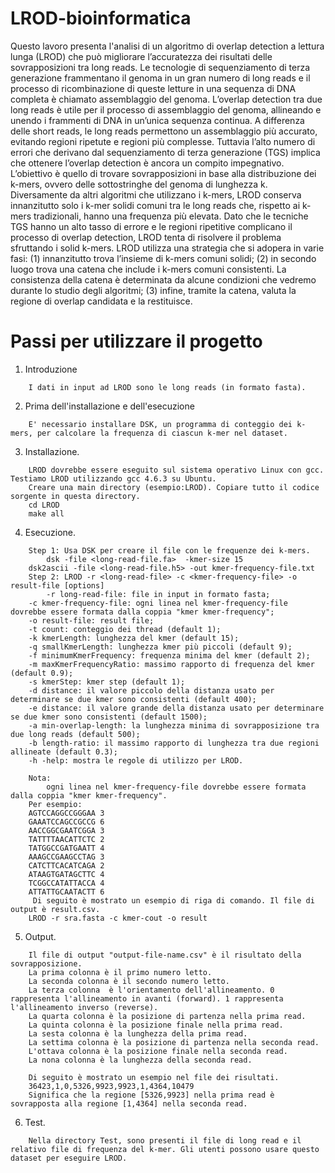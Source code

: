 # LROD-bioinformatica
Questo lavoro presenta l'analisi di un algoritmo di overlap detection a lettura lunga (LROD) che può migliorare l’accuratezza dei risultati delle sovrapposizioni tra long reads. 
Le tecnologie di sequenziamento di terza generazione frammentano il genoma in un gran numero di long reads e il processo di ricombinazione di queste letture in una sequenza di DNA completa è chiamato assemblaggio del genoma. L’overlap detection tra due long reads è utile per il processo di assemblaggio del genoma, allineando e unendo i frammenti di DNA in un’unica sequenza
continua. A differenza delle short reads, le long reads permettono un assemblaggio più accurato, evitando regioni ripetute e regioni più complesse. Tuttavia l’alto numero di errori che derivano dal sequenziamento di terza generazione (TGS) implica che ottenere l’overlap detection è ancora un compito impegnativo. L’obiettivo è quello di trovare sovrapposizioni in base alla distribuzione dei k-mers, ovvero delle sottostringhe del genoma di lunghezza k. Diversamente da altri algoritmi che utilizzano i k-mers, LROD conserva innanzitutto solo i k-mer solidi comuni tra le long reads che, rispetto ai k-mers tradizionali, hanno una frequenza più elevata. Dato che le tecniche TGS hanno un alto tasso di errore e le regioni ripetitive complicano il processo di overlap detection, LROD tenta di risolvere il problema sfruttando i solid k-mers. LROD utilizza una strategia che si adopera in varie fasi:
(1) innanzitutto trova l’insieme di k-mers comuni solidi;
(2) in secondo luogo trova una catena che include i k-mers comuni consistenti. La consistenza della catena è determinata da alcune condizioni che vedremo durante lo studio degli algoritmi;
(3) infine, tramite la catena, valuta la regione di overlap candidata e la restituisce.
# Passi per utilizzare il progetto
1) Introduzione
```
    I dati in input ad LROD sono le long reads (in formato fasta).
```
2) Prima dell'installazione e dell'esecuzione
```
    E' necessario installare DSK, un programma di conteggio dei k-mers, per calcolare la frequenza di ciascun k-mer nel dataset.
```
3) Installazione.
```
    LROD dovrebbe essere eseguito sul sistema operativo Linux con gcc. Testiamo LROD utilizzando gcc 4.6.3 su Ubuntu.
    Creare una main directory (esempio:LROD). Copiare tutto il codice sorgente in questa directory.
	cd LROD
	make all
```
4) Esecuzione.
```
    Step 1: Usa DSK per creare il file con le frequenze dei k-mers.
        dsk -file <long-read-file.fa>  -kmer-size 15
	dsk2ascii -file <long-read-file.h5> -out kmer-frequency-file.txt
    Step 2: LROD -r <long-read-file> -c <kmer-frequency-file> -o result-file [options]
    	-r long-read-file: file in input in formato fasta;
	-c kmer-frequency-file: ogni linea nel kmer-frequency-file dovrebbe essere formata dalla coppia "kmer kmer-frequency";
	-o result-file: result file;
	-t count: conteggio dei thread (default 1);
	-k kmerLength: lunghezza del kmer (default 15);
	-q smallKmerLength: lunghezza kmer più piccoli (default 9);
	-f minimumKmerFrequency: frequenza minima del kmer (default 2);
	-m maxKmerFrequencyRatio: massimo rapporto di frequenza del kmer (default 0.9);
	-s kmerStep: kmer step (default 1);
	-d distance: il valore piccolo della distanza usato per determinare se due kmer sono consistenti (default 400);
	-e distance: il valore grande della distanza usato per determinare se due kmer sono consistenti (default 1500);
	-a min-overlap-length: la lunghezza minima di sovrapposizione tra due long reads (default 500);
	-b length-ratio: il massimo rapporto di lunghezza tra due regioni allineate (default 0.3); 
	-h -help: mostra le regole di utilizzo per LROD.
	
    Nota:
    	ogni linea nel kmer-frequency-file dovrebbe essere formata dalla coppia "kmer kmer-frequency".
	Per esempio:
	AGTCCAGGCCGGGAA 3
	GAAATCCAGCCGCCG 6
	AACCGGCGAATCGGA 3
	TATTTTAACATTCTC 2
	TATGGCCGATGAATT 4
	AAAGCCGAAGCCTAG 3
	CATCTTCACATCAGA 2
	ATAAGTGATAGCTTC 4
	TCGGCCATATTACCA 4
	ATTATTGCAATACTT 6
     Di seguito è mostrato un esempio di riga di comando. Il file di output è result.csv.
	LROD -r sra.fasta -c kmer-cout -o result
```
5) Output.
```
    Il file di output "output-file-name.csv" è il risultato della sovrapposizione.
    La prima colonna è il primo numero letto.
    La seconda colonna è il secondo numero letto.
    La terza colonna  è l'orientamento dell'allineamento. 0 rappresenta l'allineamento in avanti (forward). 1 rappresenta l'allineamento inverso (reverse).
    La quarta colonna è la posizione di partenza nella prima read.
    La quinta colonna è la posizione finale nella prima read.
    La sesta colonna è la lunghezza della prima read.
    La settima colonna è la posizione di partenza nella seconda read.
    L'ottava colonna è la posizione finale nella seconda read.
    La nona colonna è la lunghezza della seconda read.
    
    Di seguito è mostrato un esempio nel file dei risultati.
    36423,1,0,5326,9923,9923,1,4364,10479
    Significa che la regione [5326,9923] nella prima read è sovrapposta alla regione [1,4364] nella seconda read.
```
6) Test.
```
    Nella directory Test, sono presenti il ​​file di long read e il relativo file di frequenza del k-mer. Gli utenti possono usare questo dataset per eseguire LROD.
```

